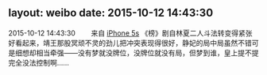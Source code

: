 layout: weibo
date: 2015-10-12 14:43:30
---
<meta name="referrer" content="no-referrer" />

2015-10-12 14:43:30  &nbsp;&nbsp;&nbsp;&nbsp;&nbsp;&nbsp; 来自 <a href="sinaweibo://customweibosource" rel="nofollow">iPhone 5s</a>
《榜》剧自林夏二人斗法转变得紧张好看起来，靖王那股冥顽不灵的劲儿把冲突表现得很好，静妃的局中局虽然不错可是细想却相当牵强——没有梦就没牌位，没牌位就没有局，但梦到谁，皇上提不提完全没法控制啊…… ​​​
